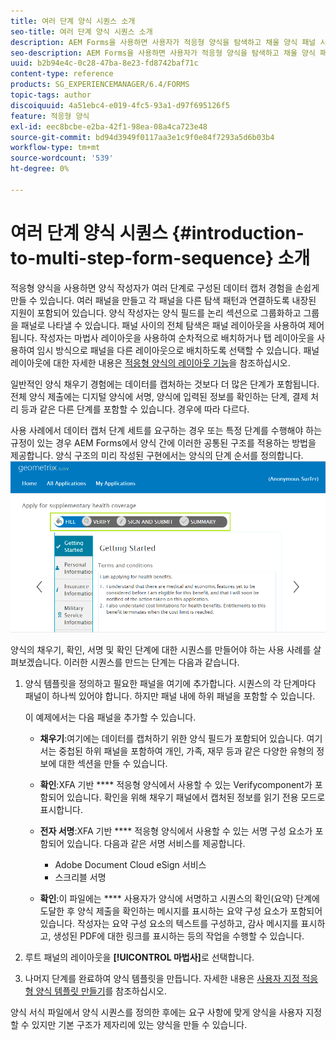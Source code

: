 ```yaml
---
title: 여러 단계 양식 시퀀스 소개
seo-title: 여러 단계 양식 시퀀스 소개
description: AEM Forms을 사용하면 사용자가 적응형 양식을 탐색하고 채울 양식 패널 시퀀스를 정의할 수 있습니다.
seo-description: AEM Forms을 사용하면 사용자가 적응형 양식을 탐색하고 채울 양식 패널 시퀀스를 정의할 수 있습니다.
uuid: b2b94e4c-0c28-47ba-8e23-fd8742baf71c
content-type: reference
products: SG_EXPERIENCEMANAGER/6.4/FORMS
topic-tags: author
discoiquuid: 4a51ebc4-e019-4fc5-93a1-d97f695126f5
feature: 적응형 양식
exl-id: eec8bcbe-e2ba-42f1-98ea-08a4ca723e48
source-git-commit: bd94d3949f0117aa3e1c9f0e84f7293a5d6b03b4
workflow-type: tm+mt
source-wordcount: '539'
ht-degree: 0%

---
```


# 여러 단계 양식 시퀀스 {#introduction-to-multi-step-form-sequence} 소개

적응형 양식을 사용하면 양식 작성자가 여러 단계로 구성된 데이터 캡처 경험을 손쉽게 만들 수 있습니다. 여러 패널을 만들고 각 패널을 다른 탐색 패턴과 연결하도록 내장된 지원이 포함되어 있습니다. 양식 작성자는 양식 필드를 논리 섹션으로 그룹화하고 그룹을 패널로 나타낼 수 있습니다. 패널 사이의 전체 탐색은 패널 레이아웃을 사용하여 제어됩니다. 작성자는 마법사 레이아웃을 사용하여 순차적으로 배치하거나 탭 레이아웃을 사용하여 임시 방식으로 패널을 다른 레이아웃으로 배치하도록 선택할 수 있습니다. 패널 레이아웃에 대한 자세한 내용은 [적응형 양식의 레이아웃 기능](/help/forms/using/layout-capabilities-adaptive-forms.md)을 참조하십시오.

일반적인 양식 채우기 경험에는 데이터를 캡처하는 것보다 더 많은 단계가 포함됩니다. 전체 양식 제출에는 디지털 양식에 서명, 양식에 입력된 정보를 확인하는 단계, 결제 처리 등과 같은 다른 단계를 포함할 수 있습니다. 경우에 따라 다르다.

사용 사례에서 데이터 캡처 단계 세트를 요구하는 경우 또는 특정 단계를 수행해야 하는 규정이 있는 경우 AEM Forms에서 양식 간에 이러한 공통된 구조를 적용하는 방법을 제공합니다. 양식 구조의 미리 작성된 구현에서는 양식의 단계 순서를 정의합니다. ![여러 단계 양식 시퀀스의 예](assets/formpipeline.png)

양식의 채우기, 확인, 서명 및 확인 단계에 대한 시퀀스를 만들어야 하는 사용 사례를 살펴보겠습니다. 이러한 시퀀스를 만드는 단계는 다음과 같습니다.

1. 양식 템플릿을 정의하고 필요한 패널을 여기에 추가합니다. 시퀀스의 각 단계마다 패널이 하나씩 있어야 합니다. 하지만 패널 내에 하위 패널을 포함할 수 있습니다.

   이 예제에서는 다음 패널을 추가할 수 있습니다.

   * **채우기**:여기에는 데이터를 캡처하기 위한 양식 필드가 포함되어 있습니다. 여기서는 중첩된 하위 패널을 포함하여 개인, 가족, 재무 등과 같은 다양한 유형의 정보에 대한 섹션을 만들 수 있습니다.
   * **확인**:XFA 기반  **** 적응형 양식에서 사용할 수 있는 Verifycomponent가 포함되어 있습니다. 확인을 위해 채우기 패널에서 캡처된 정보를 읽기 전용 모드로 표시합니다.
   * **전자 서명**:XFA 기반  **** 적응형 양식에서 사용할 수 있는 서명 구성 요소가 포함되어 있습니다. 다음과 같은 서명 서비스를 제공합니다.

      * Adobe Document Cloud eSign 서비스
      * 스크리블 서명
   * **확인**:이 파일에는  **** 사용자가 양식에 서명하고 시퀀스의 확인(요약) 단계에 도달한 후 양식 제출을 확인하는 메시지를 표시하는 요약 구성 요소가 포함되어 있습니다. 작성자는 요약 구성 요소의 텍스트를 구성하고, 감사 메시지를 표시하고, 생성된 PDF에 대한 링크를 표시하는 등의 작업을 수행할 수 있습니다.


1. 루트 패널의 레이아웃을 **[!UICONTROL 마법사]**&#x200B;로 선택합니다.
1. 나머지 단계를 완료하여 양식 템플릿을 만듭니다. 자세한 내용은 [사용자 지정 적응형 양식 템플릿 만들기](/help/forms/using/custom-adaptive-forms-templates.md)를 참조하십시오.

양식 서식 파일에서 양식 시퀀스를 정의한 후에는 요구 사항에 맞게 양식을 사용자 지정할 수 있지만 기본 구조가 제자리에 있는 양식을 만들 수 있습니다.
